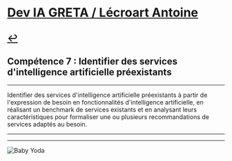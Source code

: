 
# [Dev IA GRETA / Lécroart Antoine](https://github.com/Dev-IA-2024/antoine.lecroart)

[↩️](..)
---

## Compétence 7 : Identifier des services d'intelligence artificielle préexistants

---

Identifier des services d'intelligence artificielle préexistants à partir de l'expression de besoin en fonctionnalités d'intelligence artificielle, en réalisant un benchmark de services existants et en analysant leurs caractéristiques pour formaliser une ou plusieurs recommandations de services adaptés au besoin.

---
---
![Baby Yoda](https://images3.alphacoders.com/110/1108129.jpg)
